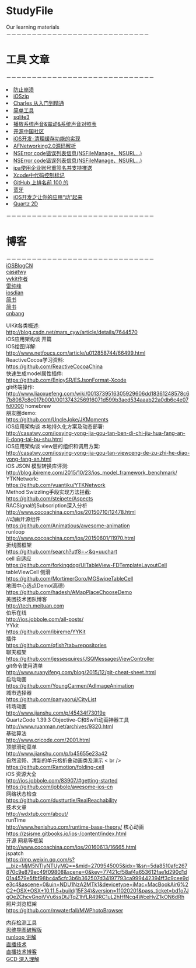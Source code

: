 # StudyFile
Our learning materials<br />
－－－－－－－－－－－－－－－－－－－－－－－－－－－－<h1><strong>工具 文章</strong></h1>－－－－－－－－－－－－－－－－－－－－－－－－－－－－－<br />
<lu>
 <li><a href="https://github.com/chenfanfang/AvoidCrash">防止崩溃</a><br /></li>
 <li><a href="https://github.com/ZipArchive/ZipArchive">iOSzip</a><br /></li>
<li><a href="http://mp.weixin.qq.com/s?__biz=MjM5NTIyNTUyMQ==&mid=2709545124&idx=1&sn=2d9fcb9eeba075b2c1b7a60e07c46bfc#rd">Charles 从入门到精通</a><br /></li>
<li><a href="https://github.com/100mango/MangoTools">简单工具</a><br /></li>
<li><a href="https://github.com/yuantiku/YTKKeyValueStore">sqlite3</a><br /></li>
<li><a href="http://www.cocoachina.com/bbs/read.php?tid=134344">播放系统声音&震动&系统声音对照表</a><br /></li>
<li><a href="http://objccn.io">开源中国社区</a><br /></li>
<li><a href="http://www.open-open.com/lib/view/open1425625126743.html">iOS开发-清理缓存功能的实现</a><br /></li>
<li><a href="http://blog.csdn.net/chaoyuan899/article/details/45246413">AFNetworking2.0源码解析</a><br /></li>
<li><a href="http://www.douban.com/note/222451918/">NSError code错误列表信息(NSFileManage、NSURL...)</a><br /></li>
<li><a href="http://blog.csdn.net/pingchangtan367/article/details/8315733">NSError code错误列表信息(NSFileManage、NSURL...)</a><br /></li>
<li><a href="http://www.ithao123.cn/content-6380375.html">ipa使用企业账号重签名并支持推送</a><br /></li>
<li><a href="http://blog.csdn.net/hu_songsong/article/details/12874493">Xcode中代码控制标记</a><br /></li>
<li><a href="http://www.oschina.net/news/61416/github-top-100-objective-c-projects?from=20150412ReactiveCocoa">GitHub 上排名前 100 的 
<li><a href ="http://www.brighttj.com&nbsp">蓝牙</a><br /></li>
<li><a href ="http://www.cocoachina.com/ios/20141022/10005.html">iOS开发之让你的应用“动”起来</a><br /></li>
<li><a href ="http://www.cnblogs.com/kenshincui/p/3959951.html">Quartz 2D </a><br /></li>



－－－－－－－－－－－－－－－－－－－－－－－－－－－－－<h1><strong>博客</strong></h1>－－－－－－－－－－－－－－－－－－－－－－－－－－－－－<br />
<a href="https://github.com/tangqiaoboy/iOSBlogCN">iOSBlogCN</a><br />
<a href="http://casatwy.com/category/blog.html">casatwy</a><br />
<a href="http://blog.ibireme.com">yykit作者</a> <br /> 
<a href="http://blog.leichunfeng.com/blog/archives/">雷纯峰</a><br />
<a href="http://kittenyang.com/tag/iosdian-di">iosdian</a><br />
<a href="http://www.jianshu.com/p/27072745078">简书</a><br />
<a href="http://www.jianshu.com/p/27072745078f">简书</a><br />
<a href="http://blog.cnbang.net/archives/">cnbang</a><br />




UIKit各类概述:<br />
http://blog.csdn.net/mars_cyw/article/details/7644570<br />
iOS应用架构谈 开篇 &nbsp; &nbsp; &nbsp; &nbsp; &nbsp; &nbsp; &nbsp; &nbsp; &nbsp; &nbsp;&nbsp;<br />
IOS绘图详解:<br />
http://www.netfoucs.com/article/u012858744/66499.html<br />
ReactiveCocoa学习资料:<br />
https://github.com/ReactiveCocoaChina<br />
快速生成model属性插件:<br />
https://github.com/EnjoySR/ESJsonFormat-Xcode <br />
git终端操作:<br />
http://www.liaoxuefeng.com/wiki/0013739516305929606dd18361248578c67b8067c8c017b000/0013743256916071d599b3aed534aaab22a0db6c4e07fd0000 homebrew<br />
朋友圈demo: <br />
https://github.com/UncleJoke/JKMoments <br />
iOS应用架构谈 本地持久化方案及动态部署: <br /> http://casatwy.com/iosying-yong-jia-gou-tan-ben-di-chi-jiu-hua-fang-an-ji-dong-tai-bu-shu.html <br />
iOS应用架构谈 view层的组织和调用方案: <br />
http://casatwy.com/iosying-yong-jia-gou-tan-viewceng-de-zu-zhi-he-diao-yong-fang-an.html <br />
iOS JSON 模型转换库评测: <br />
http://blog.ibireme.com/2015/10/23/ios_model_framework_benchmark/<br />
YTKNetwork: <br />
https://github.com/yuantiku/YTKNetwork <br />
Method Swizzling手段实现方法拦截:<br />
https://github.com/steipete/Aspects<br />
RACSignal的Subscription深入分析 <br />
http://www.cocoachina.com/ios/20150710/12478.html <br />
//动画开源组件 <br />
https://github.com/Animatious/awesome-animation <br />
runloop <br />
http://www.cocoachina.com/ios/20150601/11970.html <br />
折线图框架 <br />
https://github.com/search?utf8=✓&q=uuchart <br />
cell 自适应 <br />
https://github.com/forkingdog/UITableView-FDTemplateLayoutCell <br />
tableViewCell 侧滑 <br />
https://github.com/MortimerGoro/MGSwipeTableCell <br />
地图中心选点Demo(高德)<br />
https://github.com/hadesh/AMapPlaceChooseDemo <br />
美团技术团队博客<br />
http://tech.meituan.com <br />
伯乐在线 <br />
http://ios.jobbole.com/all-posts/ <br />
YYkit <br />
https://github.com/ibireme/YYKit <br />
插件 <br />
https://github.com/qfish?tab=repositories <br />
聊天框架 <br />
 https://github.com/jessesquires/JSQMessagesViewController <br />
git命令使用清单 <br />
http://www.ruanyifeng.com/blog/2015/12/git-cheat-sheet.html <br />
启动动画 <br />
https://github.com/YoungCarmen/AdImageAnimation <br />
城市选择器 <br />
https://github.com/panyaorui/CityList <br />
转场动画 <br />
http://www.jianshu.com/p/45434f73019e <br />
QuartzCode 1.39.3 Objective-C和Swift动画神器工具  <br />
http://www.ruanman.net/archives/9320.html <br />
基础算法 <br />
http://www.cricode.com/2001.html <br />
顶部滑动菜单 <br />
http://www.jianshu.com/p/b45655e23a42 <br />
自然流畅、清新的单元格折叠动画类及演示 < br />
https://github.com/Ramotion/folding-cell <br />
iOS 资源大全 <br />
http://ios.jobbole.com/83907/#getting-started <br />
https://github.com/jobbole/awesome-ios-cn <br />
网络状态检查 <br />
https://github.com/dustturtle/RealReachability <br />
技术文章 <br />
http://wdxtub.com/about/ <br />
runTime <br />
http://www.henishuo.com/runtime-base-theory/
核心动画<br />
https://zsisme.gitbooks.io/ios-/content/index.html <br />
开源 网易等框架<br />
http://www.cocoachina.com/ios/20160613/16665.html <br />
jspatch <br />
https://mp.weixin.qq.com/s?__biz=MjM5NTIyNTUyMQ==&mid=2709545005&idx=1&sn=5da8510afc267870c9e879ec49f09808&scene=0&key=77421cf58af4a653612fae1d290d1d01a4579e5fbf98bc4a5cfc3b6b362507d34197793ca999442394ff3c9cee9de3c4&ascene=0&uin=NDU1NzA2MTk1&devicetype=iMac+MacBookAir6%2C2+OSX+OSX+10.11.5+build(15F34)&version=11020201&pass_ticket=bd1o7JgOeZChcvGnoiVVu6ssDtJTqZ1hfLR49RC1uL2hHfNcq4WceHvZ1kON6dRh<br />
照片浏览框架<br />
https://github.com/mwaterfall/MWPhotoBrowser<br />

<a href="https://github.com/Zepo/MLeaksFinder">内存检测工具</a><br />
<a href="http://xclient.info/s/mind-node-pro.html">思维导图破解版</a><br />
<a href="http://v.youku.com/v_show/id_XODgxODkzODI0.html?beta&">runloop 讲解</a><br />
<a href="http://lib.csdn.net/base/57?source=blogtop">直播技术</a><br />
<a href="http://blog.csdn.net/leixiaohua1020/article/details/15811977/">直播技术博客</a><br />
<a href="https://github.com/nixzhu/dev-blog/blob/master/2014-04-19-grand-central-dispatch-in-depth-part-1.md">GCD 深入理解</a>
